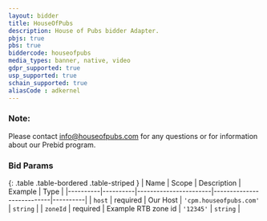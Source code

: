 ```yaml
---
layout: bidder
title: HouseOfPubs
description: House of Pubs bidder Adapter.
pbjs: true
pbs: true
biddercode: houseofpubs
media_types: banner, native, video
gdpr_supported: true
usp_supported: true
schain_supported: true
aliasCode : adkernel
---
```


### Note:

Please contact info@houseofpubs.com for any questions or for information about our Prebid program.


### Bid Params

{: .table .table-bordered .table-striped }
| Name     | Scope    | Description           | Example                   | Type     |
|----------|----------|-----------------------|---------------------------|----------|
| `host`   | required | Our Host              | `'cpm.houseofpubs.com'`   | `string` |
| `zoneId` | required | Example RTB zone id   |         `'12345'`         | `string` |

